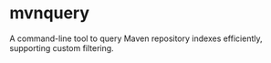 # mvnquery
A command-line tool to query Maven repository indexes efficiently, supporting custom filtering.
